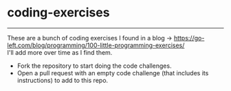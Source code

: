 # coding-exercises
-----------------

These are a bunch of coding exercises I found in a blog -> https://go-left.com/blog/programming/100-little-programming-exercises/  
I'll add more over time as I find them.  

* Fork the repository to start doing the code challenges.  
* Open a pull request with an empty code challenge (that includes its instructions) to add to this repo.
